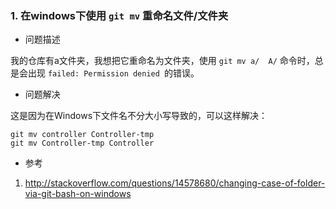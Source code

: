 ### 1. 在windows下使用 ``` git mv ``` 重命名文件/文件夹

- 问题描述

我的仓库有a文件夹，我想把它重命名为文件夹，使用 ``` git mv a/  A/ ``` 命令时，总是会出现 ```failed: Permission denied ```的错误。

- 问题解决

这是因为在Windows下文件名不分大小写导致的，可以这样解决：

```
git mv controller Controller-tmp
git mv Controller-tmp Controller
```
- 参考

1. http://stackoverflow.com/questions/14578680/changing-case-of-folder-via-git-bash-on-windows